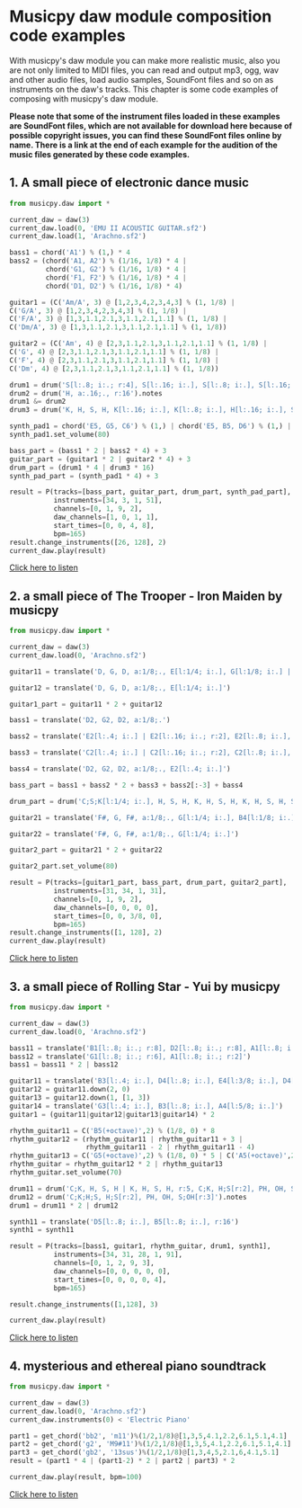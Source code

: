# Musicpy daw module composition code examples

With musicpy's daw module you can make more realistic music, also you are not only limited to MIDI files, you can read and output mp3, ogg, wav and other audio files, load audio samples, SoundFont files and so on as instruments on the daw's tracks. This chapter is some code examples of composing with musicpy's daw module.

**Please note that some of the instrument files loaded in these examples are SoundFont files, which are not available for download here because of possible copyright issues, you can find these SoundFont files online by name. There is a link at the end of each example for the audition of the music files generated by these code examples.**

## 1. A small piece of electronic dance music
```python
from musicpy.daw import *

current_daw = daw(3)
current_daw.load(0, 'EMU II ACOUSTIC GUITAR.sf2')
current_daw.load(1, 'Arachno.sf2')

bass1 = chord('A1') % (1,) * 4
bass2 = (chord('A1, A2') % (1/16, 1/8) * 4 |
         chord('G1, G2') % (1/16, 1/8) * 4 |
         chord('F1, F2') % (1/16, 1/8) * 4 |
         chord('D1, D2') % (1/16, 1/8) * 4)

guitar1 = (C('Am/A', 3) @ [1,2,3,4,2,3,4,3] % (1, 1/8) |
C('G/A', 3) @ [1,2,3,4,2,3,4,3] % (1, 1/8) |
C('F/A', 3) @ [1,3,1.1,2.1,3,1.1,2.1,1.1] % (1, 1/8) |
C('Dm/A', 3) @ [1,3,1.1,2.1,3,1.1,2.1,1.1] % (1, 1/8))

guitar2 = (C('Am', 4) @ [2,3,1.1,2.1,3,1.1,2.1,1.1] % (1, 1/8) |
C('G', 4) @ [2,3,1.1,2.1,3,1.1,2.1,1.1] % (1, 1/8) |
C('F', 4) @ [2,3,1.1,2.1,3,1.1,2.1,1.1] % (1, 1/8) |
C('Dm', 4) @ [2,3,1.1,2.1,3,1.1,2.1,1.1] % (1, 1/8))

drum1 = drum('S[l:.8; i:.; r:4], S[l:.16; i:.], S[l:.8; i:.], S[l:.16; i:.], S[l:.8; i:.], S[l:.8; i:.]').notes
drum2 = drum('H, a:.16;., r:16').notes
drum1 &= drum2
drum3 = drum('K, H, S, H, K[l:.16; i:.], K[l:.8; i:.], H[l:.16; i:.], S[l:.8; i:.], H[l:.8; i:.]').notes

synth_pad1 = chord('E5, G5, C6') % (1,) | chord('E5, B5, D6') % (1,) | chord('E5, A5, C6') % (1,) | chord('D5, F5, A5') % (1,)
synth_pad1.set_volume(80)

bass_part = (bass1 * 2 | bass2 * 4) + 3
guitar_part = (guitar1 * 2 | guitar2 * 4) + 3
drum_part = (drum1 * 4 | drum3 * 16)
synth_pad_part = (synth_pad1 * 4) + 3

result = P(tracks=[bass_part, guitar_part, drum_part, synth_pad_part],
           instruments=[34, 3, 1, 51],
           channels=[0, 1, 9, 2],
           daw_channels=[1, 0, 1, 1],
           start_times=[0, 0, 4, 8],
           bpm=165)
result.change_instruments([26, 128], 2)
current_daw.play(result)
```
[Click here to listen](https://drive.google.com/file/d/1j66Ux0KYMiOW6yHGBidIhwF9zcbDG5W0/view?usp=sharing)

## 2. a small piece of The Trooper - Iron Maiden by musicpy
```python
from musicpy.daw import *

current_daw = daw(3)
current_daw.load(0, 'Arachno.sf2')

guitar11 = translate('D, G, D, a:1/8;., E[l:1/4; i:.], G[l:1/8; i:.] | F#, G, F#, G, a:1/16;., n:1, B[l:1/8; i:.], G[l:1/8; i:.], u:1, G[l:1/8; i:.], E[l:1/8; i:.], E[l:1/4; i:.]') * 2

guitar12 = translate('D, G, D, a:1/8;., E[l:1/4; i:.]')

guitar1_part = guitar11 * 2 + guitar12

bass1 = translate('D2, G2, D2, a:1/8;.')

bass2 = translate('E2[l:.4; i:.] | E2[l:.16; i:.; r:2], E2[l:.8; i:.], n:1, u:1, r:4, E2[l:.16; i:.; r:2], D2[l:.8; i:.; r:3]')

bass3 = translate('C2[l:.4; i:.] | C2[l:.16; i:.; r:2], C2[l:.8; i:.], n:1, u:1, r:4, C2[l:.16; i:.; r:2], D2[l:.8; i:.; r:3]')

bass4 = translate('D2, G2, D2, a:1/8;., E2[l:.4; i:.]')

bass_part = bass1 + bass2 * 2 + bass3 + bass2[:-3] + bass4

drum_part = drum('C;S;K[l:1/4; i:.], H, S, H, K, H, S, H, K, H, S, H, S[r:3], r:4, C;S;K[l:1/4; i:.]').notes

guitar21 = translate('F#, G, F#, a:1/8;., G[l:1/4; i:.], B4[l:1/8; i:.] | A, B, A, B, a:1/16;., n:1, D5[l:1/8; i:.], B4[l:1/8; i:.], u:1, B[l:1/8;i:.], G[l:1/8; i:.], G[l:1/4; i:.]') * 2

guitar22 = translate('F#, G, F#, a:1/8;., G[l:1/4; i:.]')

guitar2_part = guitar21 * 2 + guitar22

guitar2_part.set_volume(80)

result = P(tracks=[guitar1_part, bass_part, drum_part, guitar2_part],
           instruments=[31, 34, 1, 31],
           channels=[0, 1, 9, 2],
           daw_channels=[0, 0, 0, 0],
           start_times=[0, 0, 3/8, 0],
           bpm=165)
result.change_instruments([1, 128], 2)
current_daw.play(result)
```
[Click here to listen](https://drive.google.com/file/d/1lspnOVY4GGQGQTkV8j-yOA581hESkD8-/view?usp=sharing)

## 3. a small piece of Rolling Star - Yui by musicpy
```python
from musicpy.daw import *

current_daw = daw(3)
current_daw.load(0, 'Arachno.sf2')

bass11 = translate('B1[l:.8; i:.; r:8], D2[l:.8; i:.; r:8], A1[l:.8; i:.; r:8], G1[l:.8; i:.; r:8]')
bass12 = translate('G1[l:.8; i:.; r:6], A1[l:.8; i:.; r:2]')
bass1 = bass11 * 2 | bass12

guitar11 = translate('B3[l:.4; i:.], D4[l:.8; i:.], E4[l:3/8; i:.], D4[l:.8; i:.], E4[l:.8; i:.]')
guitar12 = guitar11.down(2, 0)
guitar13 = guitar12.down(1, [1, 3])
guitar14 = translate('G3[l:.4; i:.], B3[l:.8; i:.], A4[l:5/8; i:.]')
guitar1 = (guitar11|guitar12|guitar13|guitar14) * 2

rhythm_guitar11 = C('B5(+octave)',2) % (1/8, 0) * 8
rhythm_guitar12 = (rhythm_guitar11 | rhythm_guitar11 + 3 |
                   rhythm_guitar11 - 2 | rhythm_guitar11 - 4)
rhythm_guitar13 = C('G5(+octave)',2) % (1/8, 0) * 5 | C('A5(+octave)',2) % (1/8, 0) * 3
rhythm_guitar = rhythm_guitar12 * 2 | rhythm_guitar13
rhythm_guitar.set_volume(70)

drum11 = drum('C;K, H, S, H | K, H, S, H, r:5, C;K, H;S[r:2], PH, OH, S;OH[r:3]').notes
drum12 = drum('C;K;H;S, H;S[r:2], PH, OH, S;OH[r:3]').notes
drum1 = drum11 * 2 | drum12

synth11 = translate('D5[l:.8; i:.], B5[l:.8; i:.], r:16')
synth1 = synth11

result = P(tracks=[bass1, guitar1, rhythm_guitar, drum1, synth1],
           instruments=[34, 31, 28, 1, 91],
           channels=[0, 1, 2, 9, 3],
           daw_channels=[0, 0, 0, 0, 0],
           start_times=[0, 0, 0, 0, 4],
           bpm=165)

result.change_instruments([1,128], 3)

current_daw.play(result)
```
[Click here to listen](https://drive.google.com/file/d/1vWXdNa232J500rlYxlziKwMA75x5SElS/view?usp=sharing)

## 4. mysterious and ethereal piano soundtrack
```python
from musicpy.daw import *

current_daw = daw(3)
current_daw.load(0, 'Arachno.sf2')
current_daw.instruments(0) < 'Electric Piano'

part1 = get_chord('bb2', 'm11')%(1/2,1/8)@[1,3,5,4.1,2.2,6.1,5.1,4.1]
part2 = get_chord('g2', 'M9#11')%(1/2,1/8)@[1,3,5,4.1,2.2,6.1,5.1,4.1]
part3 = get_chord('gb2', '13sus')%(1/2,1/8)@[1,3,4,5,2.1,6,4.1,5.1]
result = (part1 * 4 | (part1-2) * 2 | part2 | part3) * 2

current_daw.play(result, bpm=100)
```
[Click here to listen](https://drive.google.com/file/d/14hp-y_n-GqlI6ZGSPDBRL1Vt9cxLjpuv/view?usp=sharing)
